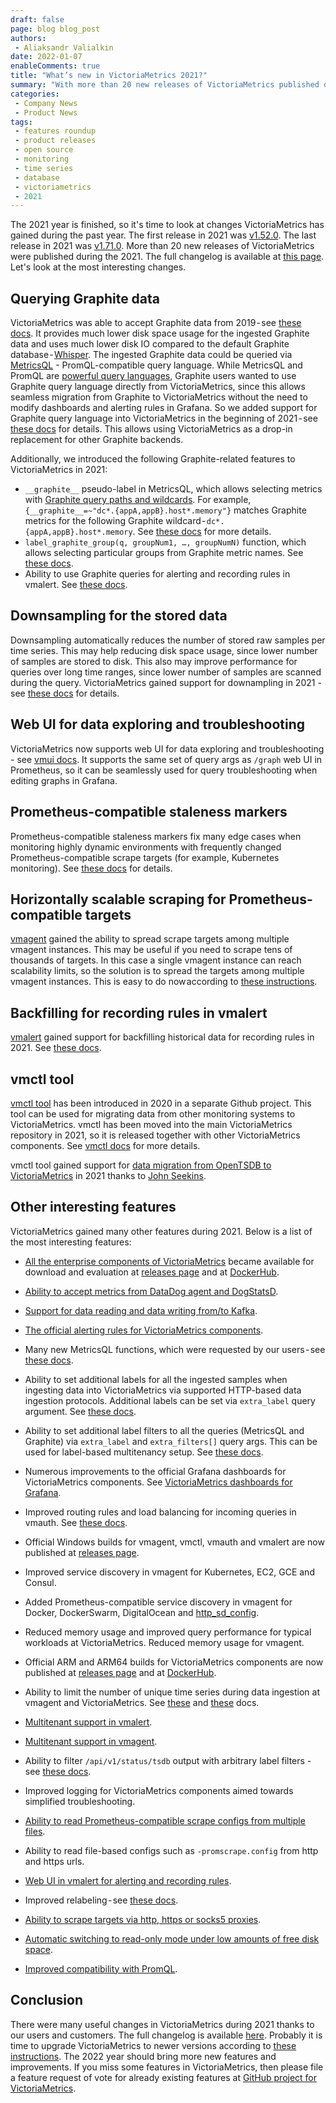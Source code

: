 ```yaml
---
draft: false
page: blog blog_post
authors:
 - Aliaksandr Valialkin
date: 2022-01-07
enableComments: true
title: "What’s new in VictoriaMetrics 2021?"
summary: "With more than 20 new releases of VictoriaMetrics published during 2021, a features roundup seemed appropriate. This blog walks you through the key VM features released in 2021."
categories: 
 - Company News
 - Product News
tags:
 - features roundup
 - product releases
 - open source
 - monitoring
 - time series
 - database
 - victoriametrics
 - 2021
---
```

The 2021 year is finished, so it's time to look at changes VictoriaMetrics has gained during the past year. The first release in 2021 was [v1.52.0](https://docs.victoriametrics.com/CHANGELOG.html#v1520). The last release in 2021 was [v1.71.0](https://docs.victoriametrics.com/CHANGELOG.html#v1710). More than 20 new releases of VictoriaMetrics were published during the 2021. The full changelog is available at [this page](https://docs.victoriametrics.com/CHANGELOG.html). Let's look at the most interesting changes.


## Querying Graphite data

VictoriaMetrics was able to accept Graphite data from 2019 - see [these docs](https://docs.victoriametrics.com/#how-to-send-data-from-graphite-compatible-agents-such-as-statsd). It provides much lower disk space usage for the ingested Graphite data and uses much lower disk IO compared to the default Graphite database - [Whisper](https://graphite.readthedocs.io/en/latest/whisper.html). The ingested Graphite data could be queried via [MetricsQL](https://docs.victoriametrics.com/metricsql/) - PromQL-compatible query language. While MetricsQL and PromQL are [powerful query languages](https://valyala.medium.com/promql-tutorial-for-beginners-9ab455142085), Graphite users wanted to use Graphite query language directly from VictoriaMetrics, since this allows seamless migration from Graphite to VictoriaMetrics without the need to modify dashboards and alerting rules in Grafana. So we added support for Graphite query language into VictoriaMetrics in the beginning of 2021 - see [these docs](https://docs.victoriametrics.com/#graphite-api-usage) for details. This allows using VictoriaMetrics as a drop-in replacement for other Graphite backends.

Additionally, we introduced the following Graphite-related features to VictoriaMetrics in 2021:

* `__graphite__` pseudo-label in MetricsQL, which allows selecting metrics with [Graphite query paths and wildcards](https://graphite.readthedocs.io/en/latest/render_api.html#paths-and-wildcards). For example, `{__graphite__=~"dc*.{appA,appB}.host*.memory"}` matches Graphite metrics for the following Graphite wildcard - `dc*.{appA,appB}.host*.memory`. See [these docs](https://docs.victoriametrics.com/#selecting-graphite-metrics) for more details.
* `label_graphite_group(q, groupNum1, …, groupNumN)` function, which allows selecting particular groups from Graphite metric names. See [these docs](https://docs.victoriametrics.com/metricsql/#label_graphite_group).
* Ability to use Graphite queries for alerting and recording rules in vmalert. See [these docs](https://docs.victoriametrics.com/vmalert.html#graphite).


## Downsampling for the stored data

Downsampling automatically reduces the number of stored raw samples per time series. This may help reducing disk space usage, since lower number of samples are stored to disk. This also may improve performance for queries over long time ranges, since lower number of samples are scanned during the query. VictoriaMetrics gained support for downampling in 2021 - see [these docs](https://docs.victoriametrics.com/#downsampling) for details.


## Web UI for data exploring and troubleshooting

VictoriaMetrics now supports web UI for data exploring and troubleshooting - see [vmui docs](https://docs.victoriametrics.com/#vmui). It supports the same set of query args as `/graph` web UI in Prometheus, so it can be seamlessly used for query troubleshooting when editing graphs in Grafana.


## Prometheus-compatible staleness markers

Prometheus-compatible staleness markers fix many edge cases when monitoring highly dynamic environments with frequently changed Prometheus-compatible scrape targets (for example, Kubernetes monitoring). See [these docs](https://docs.victoriametrics.com/vmagent.html#prometheus-staleness-markers) for details.


## Horizontally scalable scraping for Prometheus-compatible targets

[vmagent](https://docs.victoriametrics.com/vmagent.html) gained the ability to spread scrape targets among multiple vmagent instances. This may be useful if you need to scrape tens of thousands of targets. In this case a single vmagent instance can reach scalability limits, so the solution is to spread the targets among multiple vmagent instances. This is easy to do now according to [these instructions](https://docs.victoriametrics.com/vmagent.html#scraping-big-number-of-targets).


## Backfilling for recording rules in vmalert

[vmalert](https://docs.victoriametrics.com/vmalert.html) gained support for backfilling historical data for recording rules in 2021. See [these docs](https://docs.victoriametrics.com/vmalert.html#rules-backfilling).


## vmctl tool

[vmctl tool](https://docs.victoriametrics.com/vmctl.html) has been introduced in 2020 in a separate Github project. This tool can be used for migrating data from other monitoring systems to VictoriaMetrics. vmctl has been moved into the main VictoriaMetrics repository in 2021, so it is released together with other VictoriaMetrics components. See [vmctl docs](https://docs.victoriametrics.com/vmctl.html) for more details.

vmctl tool gained support for [data migration from OpenTSDB to VictoriaMetrics](https://docs.victoriametrics.com/vmctl.html#migrating-data-from-opentsdb) in 2021 thanks to [John Seekins](https://github.com/johnseekins).


## Other interesting features

VictoriaMetrics gained many other features during 2021. Below is a list of the most interesting features:

* [All the enterprise components of VictoriaMetrics](https://victoriametrics.com/products/enterprise/) became available for download and evaluation at [releases page](https://github.com/VictoriaMetrics/VictoriaMetrics/releases) and at [DockerHub](https://hub.docker.com/u/victoriametrics).

* [Ability to accept metrics from DataDog agent and DogStatsD](https://docs.victoriametrics.com/Single-server-VictoriaMetrics.html#how-to-send-data-from-datadog-agent).

* [Support for data reading and data writing from/to Kafka](https://docs.victoriametrics.com/vmagent.html#kafka-integration).

* [The official alerting rules for VictoriaMetrics components](https://docs.victoriametrics.com/#monitoring).

* Many new MetricsQL functions, which were requested by our users - see [these docs](https://docs.victoriametrics.com/metricsql/#metricsql-functions).

* Ability to set additional labels for all the ingested samples when ingesting data into VictoriaMetrics via supported HTTP-based data ingestion protocols. Additional labels can be set via `extra_label` query argument. See [these docs](https://docs.victoriametrics.com/#how-to-import-time-series-data).

* Ability to set additional label filters to all the queries (MetricsQL and Graphite) via `extra_label` and `extra_filters[]` query args. This can be used for label-based multitenancy setup. See [these docs](https://docs.victoriametrics.com/#prometheus-querying-api-enhancements).

* Numerous improvements to the official Grafana dashboards for VictoriaMetrics components. See [VictoriaMetrics dashboards for Grafana](https://grafana.com/orgs/victoriametrics).

* Improved routing rules and load balancing for incoming queries in vmauth. See [these docs](https://docs.victoriametrics.com/vmauth.html#auth-config).

* Official Windows builds for vmagent, vmctl, vmauth and vmalert are now published at [releases page](https://github.com/VictoriaMetrics/VictoriaMetrics/releases).

* Improved service discovery in vmagent for Kubernetes, EC2, GCE and Consul.

* Added Prometheus-compatible service discovery in vmagent for Docker, DockerSwarm, DigitalOcean and [http_sd_config](https://prometheus.io/docs/prometheus/latest/configuration/configuration/#http_sd_config).

* Reduced memory usage and improved query performance for typical workloads at VictoriaMetrics. Reduced memory usage for vmagent.

* Official ARM and ARM64 builds for VictoriaMetrics components are now published at [releases page](https://github.com/VictoriaMetrics/VictoriaMetrics/releases) and at [DockerHub](https://hub.docker.com/u/victoriametrics).

* Ability to limit the number of unique time series during data ingestion at vmagent and VictoriaMetrics. See [these](https://docs.victoriametrics.com/#cardinality-limiter) and [these](https://docs.victoriametrics.com/#cardinality-limiter) docs.

* [Multitenant support in vmalert](https://docs.victoriametrics.com/vmalert.html#multitenancy).

* [Multitenant support in vmagent](https://docs.victoriametrics.com/vmagent.html#multitenancy).

* Ability to filter `/api/v1/status/tsdb` output with arbitrary label filters - see [these docs](https://docs.victoriametrics.com/#tsdb-stats).

* Improved logging for VictoriaMetrics components aimed towards simplified troubleshooting.

* [Ability to read Prometheus-compatible scrape configs from multiple files](https://docs.victoriametrics.com/vmagent.html#loading-scrape-configs-from-multiple-files).

* Ability to read file-based configs such as `-promscrape.config` from http and https urls.

* [Web UI in vmalert for alerting and recording rules](https://docs.victoriametrics.com/vmalert.html#web).

* Improved relabeling - see [these docs](https://docs.victoriametrics.com/vmagent.html#relabeling).

* [Ability to scrape targets via http, https or socks5 proxies](https://docs.victoriametrics.com/vmagent.html#scraping-targets-via-a-proxy).

* [Automatic switching to read-only mode under low amounts of free disk space](https://github.com/VictoriaMetrics/VictoriaMetrics/issues/269).

* [Improved compatibility with PromQL](https://medium.com/@romanhavronenko/victoriametrics-promql-compliance-d4318203f51e).


## Conclusion

There were many useful changes in VictoriaMetrics during 2021 thanks to our users and customers. The full changelog is available [here](https://docs.victoriametrics.com/CHANGELOG.html). Probably it is time to upgrade VictoriaMetrics to newer versions according to [these instructions](https://docs.victoriametrics.com/#how-to-upgrade-victoriametrics). The 2022 year should bring more new features and improvements. If you miss some features in VictoriaMetrics, then please file a feature request of vote for already existing features at [GitHub project for VictoriaMetrics](https://github.com/VictoriaMetrics/VictoriaMetrics/issues).
